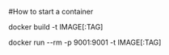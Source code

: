 #How to start a container

docker build -t IMAGE[:TAG]

docker run --rm -p 9001:9001 -t IMAGE[:TAG]
